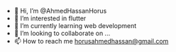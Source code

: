 - 👋 Hi, I’m @AhmedHassanHorus
- 👀 I’m interested in flutter
- 🌱 I’m currently learning web development
- 💞️ I’m looking to collaborate on ...
- 📫 How to reach me horusahmedhassan@gmail.com

<!---
AhmedHassanHorus/AhmedHassanHorus is a ✨ special ✨ repository because its `README.md` (this file) appears on your GitHub profile.
You can click the Preview link to take a look at your changes.
--->
